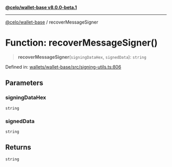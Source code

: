 [**@celo/wallet-base v8.0.0-beta.1**](../README.md)

***

[@celo/wallet-base](../README.md) / recoverMessageSigner

# Function: recoverMessageSigner()

> **recoverMessageSigner**(`signingDataHex`, `signedData`): `string`

Defined in: [wallets/wallet-base/src/signing-utils.ts:806](https://github.com/celo-org/developer-tooling/blob/master/packages/sdk/wallets/wallet-base/src/signing-utils.ts#L806)

## Parameters

### signingDataHex

`string`

### signedData

`string`

## Returns

`string`
